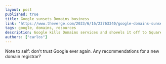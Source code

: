 ```yaml
---
layout: post
published: true
title: Google sunsets Domains business
link: 'https://www.theverge.com/2023/6/16/23763340/google-domains-sunset-sell-squarespace'
tags: google, domains, resources
description: Google kills Domains services and shovels it off to Squarespace
authors: ["carlos"]
---
```


Note to self: don't trust Google ever again. Any recommendations for a new domain registrar?
